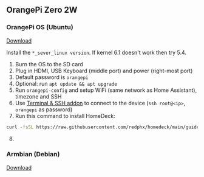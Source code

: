## OrangePi Zero 2W

### OrangePi OS (Ubuntu)

[Download](https://drive.google.com/drive/folders/1g806xyPnVFyM8Dz_6wAWeoTzaDg3PH4Z)

Install the `*_sever_linux version`. If kernel 6.1 doesn't work then try 5.4.

1. Burn the OS to the SD card
2. Plug in HDMI, USB Keyboard (middle port) and power (right-most port)
3. Default password is `orangepi`
4. Optional: run `apt update && apt upgrade`
5. Run `orangepi-config` and setup WiFi (same network as Home Assistant), timezone and SSH
6. Use [Terminal & SSH addon](https://github.com/hassio-addons/addon-ssh) to connect to the device (`ssh root@<ip>`, `orangepi` as password)
7. Run this command to install HomeDeck:  
  ```bash
  curl -fsSL https://raw.githubusercontent.com/redphx/homedeck/main/guides/linux/install.sh | bash
  ```
8. 

### Armbian (Debian)

[Download](https://www.armbian.com/orange-pi-zero-2w/)
